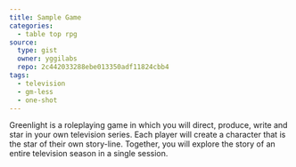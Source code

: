```yaml
---
title: Sample Game
categories: 
  - table top rpg
source: 
  type: gist
  owner: yggilabs
  repo: 2c442033288ebe013350adf11824cbb4
tags:
  - television
  - gm-less
  - one-shot
---
```


Greenlight is a roleplaying game in which you will direct, produce, write and star in your own television series. Each player will create a character that is the star of their own story-line. Together, you will explore the story of an entire television season in a single session.
